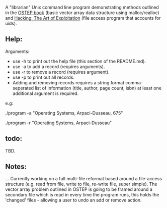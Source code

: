 A "librarian" Unix command line program demonstrating methods outlined in the [OSTEP book](http://pages.cs.wisc.edu/~remzi/OSTEP/) (basic vector array data structure using malloc/realloc) and [Hacking: The Art of Exploitation](https://www.amazon.co.uk/Hacking-Art-Exploitation-Jon-Erickson/dp/1593271441) (file access program that accounts for uids).

## Help:

Arguments:

* use -h to print out the help file (this section of the README.md).
* use -a to add a record (requires arguments).
* use -r to remove a record (requires argument).
* use -p to print out all records.
* Adding and removing records requires a string format comma-seperated list of information (title, author, page count, isbn) at least one additional argument is required.

e.g: 

./program -a "Operating Systems, Arpaci-Dusseau, 675"

./program -r "Operating Systems, Arpaci-Dusseau"


## todo:

TBD.

## Notes:
... Currently working on a full multi-file reformat based around a file-access structure (e.g. read from file, write to file, re-write file, super simple). The vector array problem outlined in OSTEP is going to be framed around a secondary file which is read in every time the program runs, this holds the 'changed' files - allowing a user to undo an add or remove action.